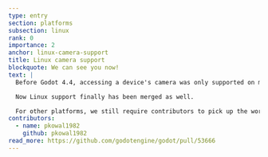 ```yaml
---
type: entry
section: platforms
subsection: linux
rank: 0
importance: 2
anchor: linux-camera-support
title: Linux camera support
blockquote: We can see you now!
text: |
  Before Godot 4.4, accessing a device's camera was only supported on macOS and iOS devices.

  Now Linux support finally has been merged as well.

  For other platforms, we still require contributors to pick up the work — could that be you?
contributors:
  - name: pkowal1982
    github: pkowal1982
read_more: https://github.com/godotengine/godot/pull/53666
---
```

